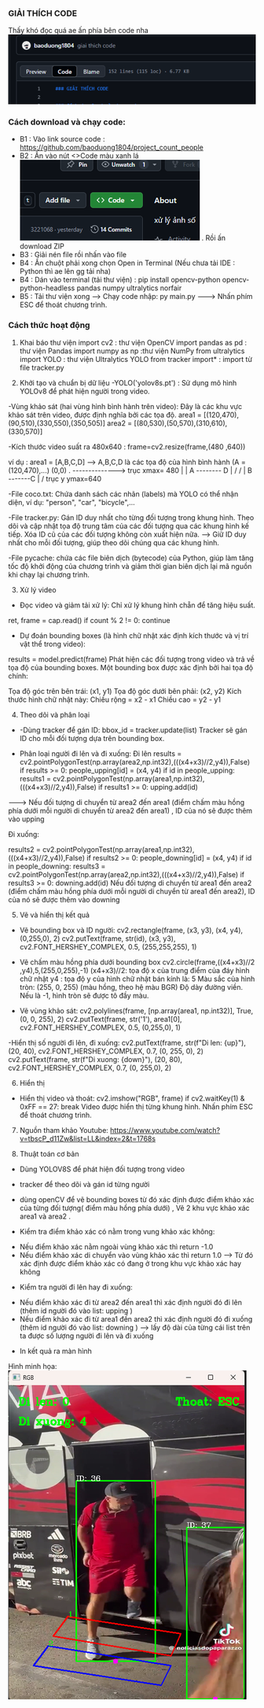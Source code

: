 ### GIẢI THÍCH CODE
Thấy khó đọc quá ae ấn phía bên code nha
![alt text](img/image1.png)


### Cách download và chạy code:
- B1 : Vào link source code  : https://github.com/baoduong1804/project_count_people
- B2 : Ấn vào nút <>Code màu xanh lá ![alt text](img/Screenshot%202024-11-17%20023558.png) . Rồi ấn download ZIP  
- B3 : Giải nén file rồi nhấn vào file
- B4 : Ấn chuột phải xong chọn Open in Terminal  (Nếu chưa tải IDE : Python thì ae lên gg tải nha)
- B4 : Dán vào terminal (tải thư viện) :  pip install opencv-python opencv-python-headless pandas numpy ultralytics norfair
- B5 : Tải thư viện xong --> Chạy code nhập: py main.py     ---> Nhấn phím ESC để thoát chương trình.


### Cách thức hoạt động 
1. Khai báo thư viện
import cv2 :  thư viện OpenCV
import pandas as pd  : thư viện Pandas
import numpy as np  :thư viện NumPy
from ultralytics import YOLO  : thư viện Ultralytics YOLO
from tracker import*  : import từ file tracker.py 


2. Khởi tạo và chuẩn bị dữ liệu
-YOLO('yolov8s.pt') : Sử dụng mô hình YOLOv8 để phát hiện người trong video.

-Vùng khảo sát (hai vùng hình bình hành trên video): Đây là các khu vực khảo sát trên video, được định nghĩa bởi các tọa độ.
area1 = [(120,470),(90,510),(330,550),(350,505)] 
area2 = [(80,530),(50,570),(310,610),(330,570)]
  
-Kích thước video suất ra 480x640 : frame=cv2.resize(frame,(480 ,640)) 

ví dụ : area1 = [A,B,C,D] -->  A,B,C,D là các tọa độ của hình bình hành (A = (120,470),...)
  (0,0)
    . --------------> trục xmax= 480
    |
    |      A -------- D
    |     /          /
    |     B  -------C
    |
    \/
    trục y  ymax=640


-File coco.txt: Chứa danh sách các nhãn (labels) mà YOLO có thể nhận diện, ví dụ: "person", "car", "bicycle",...

-File tracker.py: 
Gán ID duy nhất cho từng đối tượng trong khung hình.
Theo dõi và cập nhật tọa độ trung tâm của các đối tượng qua các khung hình kế tiếp.
Xóa ID cũ của các đối tượng không còn xuất hiện nữa.
--> Giữ ID duy nhất cho mỗi đối tượng, giúp theo dõi chúng qua các khung hình.

-File pycache: chứa các file biên dịch (bytecode) của Python, giúp làm tăng tốc độ khởi động của chương trình và giảm thời gian biên dịch lại mã nguồn khi chạy lại chương trình.

3. Xử lý video
- Đọc video và giảm tải xử lý: Chỉ xử lý khung hình chẵn để tăng hiệu suất.

ret, frame = cap.read()
if count % 2 != 0:
    continue


- Dự đoán bounding boxes (là hình chữ nhật xác định kích thước và vị trí vật thể trong video):

results = model.predict(frame)
Phát hiện các đối tượng trong video và trả về tọa độ của bounding boxes.
Một bounding box được xác định bởi hai tọa độ chính:

Tọa độ góc trên bên trái: (x1, y1)
Tọa độ góc dưới bên phải: (x2, y2)
Kích thước hình chữ nhật này:
Chiều rộng = x2 - x1
Chiều cao = y2 - y1


4. Theo dõi và phân loại
- -Dùng tracker để gán ID: bbox_id = tracker.update(list)
Tracker sẽ gán ID cho mỗi đối tượng dựa trên bounding box.

- Phân loại người đi lên và đi xuống:
Đi lên
results = cv2.pointPolygonTest(np.array(area2,np.int32),(((x4+x3)//2,y4)),False)
if results >= 0:
    people_upping[id] = (x4, y4)
if id in people_upping:
    results1 = cv2.pointPolygonTest(np.array(area1,np.int32),(((x4+x3)//2,y4)),False)
    if results1 >= 0:
        upping.add(id)

---> Nếu đối tượng di chuyển từ area2 đến area1 (điểm chấm màu hồng phía dưới mỗi người di chuyển từ area2 đến area1) , ID của nó sẽ được thêm vào upping

Đi xuống:

results2 = cv2.pointPolygonTest(np.array(area1,np.int32),(((x4+x3)//2,y4)),False)
if results2 >= 0:
    people_downing[id] = (x4, y4)
if id in people_downing:
    results3 = cv2.pointPolygonTest(np.array(area2,np.int32),(((x4+x3)//2,y4)),False)
    if results3 >= 0:
        downing.add(id)
Nếu đối tượng di chuyển từ area1 đến area2 (điểm chấm màu hồng phía dưới mỗi người di chuyển từ area1 đến area2), ID của nó sẽ được thêm vào downing


5. Vẽ và hiển thị kết quả
- Vẽ bounding box và ID người:
cv2.rectangle(frame, (x3, y3), (x4, y4), (0,255,0), 2)
cv2.putText(frame, str(id), (x3, y3), cv2.FONT_HERSHEY_COMPLEX, 0.5, (255,255,255), 1)

- Vẽ chấm màu hồng phía dưới bounding box 
cv2.circle(frame,((x4+x3)//2 ,y4),5,(255,0,255),-1) 
(x4+x3)//2: tọa độ x của trung điểm của đáy hình chữ nhật
y4 : tọa độ y của hình chữ nhật 
bán kính là: 5
Màu sắc của hình tròn: (255, 0, 255) (màu hồng, theo hệ màu BGR)
Độ dày đường viền. Nếu là -1, hình tròn sẽ được tô đầy màu.

- Vẽ vùng khảo sát:
cv2.polylines(frame, [np.array(area1, np.int32)], True, (0, 0, 255), 2)
cv2.putText(frame, str('1'), area1[0], cv2.FONT_HERSHEY_COMPLEX, 0.5, (0,255,0), 1)

-Hiển thị số người đi lên, đi xuống:
cv2.putText(frame, str(f"Di len: {up}"), (20, 40), cv2.FONT_HERSHEY_COMPLEX, 0.7, (0, 255, 0), 2)
cv2.putText(frame, str(f"Di xuong: {down}"), (20, 80), cv2.FONT_HERSHEY_COMPLEX, 0.7, (0, 255,0), 2)

6. Hiển thị
- Hiển thị video và thoát:
cv2.imshow("RGB", frame)
if cv2.waitKey(1) & 0xFF == 27:
    break
Video được hiển thị từng khung hình.
Nhấn phím ESC để thoát chương trình.

7. Nguồn tham khảo
Youtube: https://www.youtube.com/watch?v=tbscP_d11Zw&list=LL&index=2&t=1768s

8. Thuật toán cơ bản
- Dùng YOLOV8S để phát hiện đối tượng trong video
- tracker để theo dõi và gán id từng người
- dùng openCV để vẽ bounding boxes từ đó xác định được điểm khảo xác của từng đối tượng( điểm màu hồng phía dưới) , Vẽ 2 khu vực khảo xác area1 và area2 .

- Kiểm tra điểm khảo xác có nằm trong vung khảo xác không: 
+ Nếu điểm khảo xác nằm ngoài vùng khảo xác thì return -1.0 
+ Nếu điểm khảo xác di chuyển vào vùng khảo xác thì return 1.0 
--> Từ đó xác định được điểm khảo xác có đang ở trong khu vực khảo xác hay không

- Kiểm tra người đi lên hay đi xuống:
+ Nếu điểm khảo xác đi từ area2 đến area1 thì xác định người đó đi lên (thêm id người đó vào list: upping )
+ Nếu điểm khảo xác đi từ area1 đến area2 thì xác định người đó đi xuống (thêm id người đó vào list: downing )
--> lấy độ dài của từng cái list trên ta được số lượng người đi lên và đi xuống

- In kết quả ra màn hình

Hình minh họa:
![alt text](img/image2.png)
